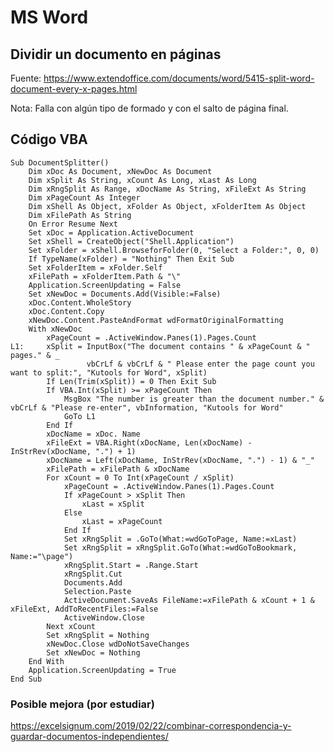 # MS Word #

## Dividir un documento en páginas ##

Fuente: https://www.extendoffice.com/documents/word/5415-split-word-document-every-x-pages.html

Nota: Falla con algún tipo de formado y con el salto de página final.

Código VBA
----------
    Sub DocumentSplitter()
        Dim xDoc As Document, xNewDoc As Document
        Dim xSplit As String, xCount As Long, xLast As Long
        Dim xRngSplit As Range, xDocName As String, xFileExt As String
        Dim xPageCount As Integer
        Dim xShell As Object, xFolder As Object, xFolderItem As Object
        Dim xFilePath As String
        On Error Resume Next
        Set xDoc = Application.ActiveDocument
        Set xShell = CreateObject("Shell.Application")
        Set xFolder = xShell.BrowseforFolder(0, "Select a Folder:", 0, 0)
        If TypeName(xFolder) = "Nothing" Then Exit Sub
        Set xFolderItem = xFolder.Self
        xFilePath = xFolderItem.Path & "\"
        Application.ScreenUpdating = False
        Set xNewDoc = Documents.Add(Visible:=False)
        xDoc.Content.WholeStory
        xDoc.Content.Copy
        xNewDoc.Content.PasteAndFormat wdFormatOriginalFormatting
        With xNewDoc
            xPageCount = .ActiveWindow.Panes(1).Pages.Count
    L1:     xSplit = InputBox("The document contains " & xPageCount & " pages." & _
                     vbCrLf & vbCrLf & " Please enter the page count you want to split:", "Kutools for Word", xSplit)
            If Len(Trim(xSplit)) = 0 Then Exit Sub
            If VBA.Int(xSplit) >= xPageCount Then
                MsgBox "The number is greater than the document number." & vbCrLf & "Please re-enter", vbInformation, "Kutools for Word"
                GoTo L1
            End If
            xDocName = xDoc. Name
            xFileExt = VBA.Right(xDocName, Len(xDocName) - InStrRev(xDocName, ".") + 1)
            xDocName = Left(xDocName, InStrRev(xDocName, ".") - 1) & "_"
            xFilePath = xFilePath & xDocName
            For xCount = 0 To Int(xPageCount / xSplit)
                xPageCount = .ActiveWindow.Panes(1).Pages.Count
                If xPageCount > xSplit Then
                    xLast = xSplit
                Else
                    xLast = xPageCount
                End If
                Set xRngSplit = .GoTo(What:=wdGoToPage, Name:=xLast)
                Set xRngSplit = xRngSplit.GoTo(What:=wdGoToBookmark, Name:="\page")
                xRngSplit.Start = .Range.Start
                xRngSplit.Cut
                Documents.Add
                Selection.Paste
                ActiveDocument.SaveAs FileName:=xFilePath & xCount + 1 & xFileExt, AddToRecentFiles:=False
                ActiveWindow.Close
            Next xCount
            Set xRngSplit = Nothing
            xNewDoc.Close wdDoNotSaveChanges
            Set xNewDoc = Nothing
        End With
        Application.ScreenUpdating = True
    End Sub


### Posible mejora (por estudiar) ###
https://excelsignum.com/2019/02/22/combinar-correspondencia-y-guardar-documentos-independientes/
